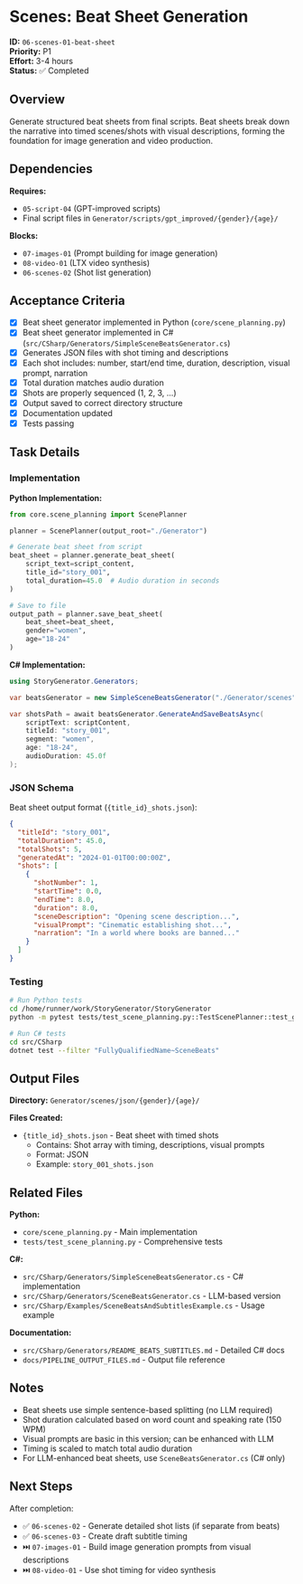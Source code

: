 # Scenes: Beat Sheet Generation

**ID:** `06-scenes-01-beat-sheet`  
**Priority:** P1  
**Effort:** 3-4 hours  
**Status:** ✅ Completed

## Overview

Generate structured beat sheets from final scripts. Beat sheets break down the narrative into timed scenes/shots with visual descriptions, forming the foundation for image generation and video production.

## Dependencies

**Requires:**
- `05-script-04` (GPT-improved scripts)
- Final script files in `Generator/scripts/gpt_improved/{gender}/{age}/`

**Blocks:**
- `07-images-01` (Prompt building for image generation)
- `08-video-01` (LTX video synthesis)
- `06-scenes-02` (Shot list generation)

## Acceptance Criteria

- [x] Beat sheet generator implemented in Python (`core/scene_planning.py`)
- [x] Beat sheet generator implemented in C# (`src/CSharp/Generators/SimpleSceneBeatsGenerator.cs`)
- [x] Generates JSON files with shot timing and descriptions
- [x] Each shot includes: number, start/end time, duration, description, visual prompt, narration
- [x] Total duration matches audio duration
- [x] Shots are properly sequenced (1, 2, 3, ...)
- [x] Output saved to correct directory structure
- [x] Documentation updated
- [x] Tests passing

## Task Details

### Implementation

**Python Implementation:**
```python
from core.scene_planning import ScenePlanner

planner = ScenePlanner(output_root="./Generator")

# Generate beat sheet from script
beat_sheet = planner.generate_beat_sheet(
    script_text=script_content,
    title_id="story_001",
    total_duration=45.0  # Audio duration in seconds
)

# Save to file
output_path = planner.save_beat_sheet(
    beat_sheet=beat_sheet,
    gender="women",
    age="18-24"
)
```

**C# Implementation:**
```csharp
using StoryGenerator.Generators;

var beatsGenerator = new SimpleSceneBeatsGenerator("./Generator/scenes");

var shotsPath = await beatsGenerator.GenerateAndSaveBeatsAsync(
    scriptText: scriptContent,
    titleId: "story_001",
    segment: "women",
    age: "18-24",
    audioDuration: 45.0f
);
```

### JSON Schema

Beat sheet output format (`{title_id}_shots.json`):

```json
{
  "titleId": "story_001",
  "totalDuration": 45.0,
  "totalShots": 5,
  "generatedAt": "2024-01-01T00:00:00Z",
  "shots": [
    {
      "shotNumber": 1,
      "startTime": 0.0,
      "endTime": 8.0,
      "duration": 8.0,
      "sceneDescription": "Opening scene description...",
      "visualPrompt": "Cinematic establishing shot...",
      "narration": "In a world where books are banned..."
    }
  ]
}
```

### Testing

```bash
# Run Python tests
cd /home/runner/work/StoryGenerator/StoryGenerator
python -m pytest tests/test_scene_planning.py::TestScenePlanner::test_generate_beat_sheet -v

# Run C# tests
cd src/CSharp
dotnet test --filter "FullyQualifiedName~SceneBeats"
```

## Output Files

**Directory:** `Generator/scenes/json/{gender}/{age}/`

**Files Created:**
- `{title_id}_shots.json` - Beat sheet with timed shots
  - Contains: Shot array with timing, descriptions, visual prompts
  - Format: JSON
  - Example: `story_001_shots.json`

## Related Files

**Python:**
- `core/scene_planning.py` - Main implementation
- `tests/test_scene_planning.py` - Comprehensive tests

**C#:**
- `src/CSharp/Generators/SimpleSceneBeatsGenerator.cs` - C# implementation
- `src/CSharp/Generators/SceneBeatsGenerator.cs` - LLM-based version
- `src/CSharp/Examples/SceneBeatsAndSubtitlesExample.cs` - Usage example

**Documentation:**
- `src/CSharp/Generators/README_BEATS_SUBTITLES.md` - Detailed C# docs
- `docs/PIPELINE_OUTPUT_FILES.md` - Output file reference

## Notes

- Beat sheets use simple sentence-based splitting (no LLM required)
- Shot duration calculated based on word count and speaking rate (150 WPM)
- Visual prompts are basic in this version; can be enhanced with LLM
- Timing is scaled to match total audio duration
- For LLM-enhanced beat sheets, use `SceneBeatsGenerator.cs` (C# only)

## Next Steps

After completion:
- ✅ `06-scenes-02` - Generate detailed shot lists (if separate from beats)
- ✅ `06-scenes-03` - Create draft subtitle timing
- ⏭️  `07-images-01` - Build image generation prompts from visual descriptions
- ⏭️  `08-video-01` - Use shot timing for video synthesis
